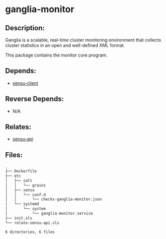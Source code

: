 # ganglia-monitor

## Description:

Ganglia is a scalable, real-time cluster monitoring environment that collects cluster statistics in an open and well-defined XML format.

This package contains the monitor core program.

## Depends:

  -  [sensu-client](salt/sensu-client)

## Reverse Depends:

  -  N/A

## Relates:

  -  [sensu-api](salt/sensu-api)

## Files:

```bash
.
├── Dockerfile
├── etc
│   ├── salt
│   │   └── grains
│   ├── sensu
│   │   └── conf.d
│   │       └── checks-ganglia-monitor.json
│   └── systemd
│       └── system
│           └── ganglia-monitor.service
├── init.sls
└── relate-sensu-api.sls

6 directories, 6 files
```
